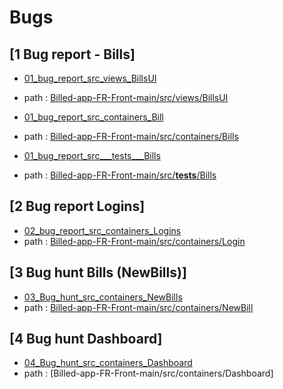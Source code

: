 # Bugs

## [1 Bug report - Bills]

- [01_bug_report_src_views_BillsUI](./01_bug_report_src_views_BillsUI.png)
- path : [Billed-app-FR-Front-main/src/views/BillsUI](./../../Billed-app-FR-Front-main/src/views/BillsUI.js)

- [01_bug_report_src_containers_Bill](./01_bug_report_src_containers_Bills.png)
- path : [Billed-app-FR-Front-main/src/containers/Bills](./../../Billed-app-FR-Front-main/src/containers/Bills.js)
  
- [01_bug_report_src___tests___Bills](./01_bug_report_src___tests___Bills.png)
- path : [Billed-app-FR-Front-main/src/__tests__/Bills](./../../Billed-app-FR-Front-main/src/__tests__/Bills.js)
  
## [2 Bug report Logins]

- [02_bug_report_src_containers_Logins](./02_bug_report_src_containers_Logins.png)
- path : [Billed-app-FR-Front-main/src/containers/Login](./../../Billed-app-FR-Front-main/src/containers/Login.js)

## [3 Bug hunt Bills (NewBills)]

- [03_Bug_hunt_src_containers_NewBills](./03_Bug_hunt_src_containers_NewBills.png)
- path : [Billed-app-FR-Front-main/src/containers/NewBill](./../../Billed-app-FR-Front-main/src/containers/NewBill.js)

## [4 Bug hunt Dashboard]

- [04_Bug_hunt_src_containers_Dashboard](./04_Bug_hunt_src_containers_Dashboard.png)
- path : [Billed-app-FR-Front-main/src/containers/Dashboard]
